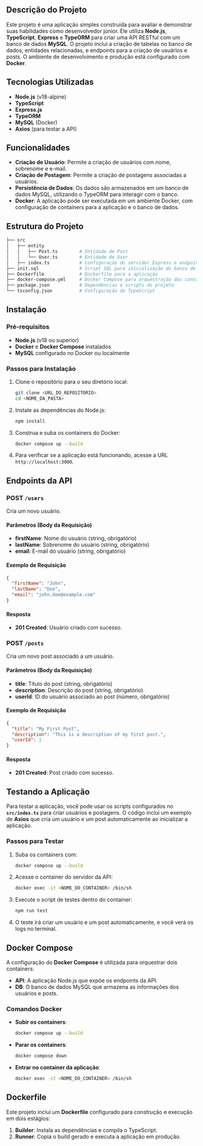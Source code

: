 ## Descrição do Projeto

Este projeto é uma aplicação simples construída para avaliar e demonstrar suas habilidades como desenvolvedor júnior. Ele utiliza **Node.js**, **TypeScript**, **Express** e **TypeORM** para criar uma API RESTful com um banco de dados **MySQL**. O projeto inclui a criação de tabelas no banco de dados, entidades relacionadas, e endpoints para a criação de usuários e posts. O ambiente de desenvolvimento e produção está configurado com **Docker**.

## Tecnologias Utilizadas

- **Node.js** (v18-alpine)
- **TypeScript**
- **Express.js**
- **TypeORM**
- **MySQL** (Docker)
- **Axios** (para testar a API)

## Funcionalidades

- **Criação de Usuário**: Permite a criação de usuários com nome, sobrenome e e-mail.
- **Criação de Postagem**: Permite a criação de postagens associadas a usuários.
- **Persistência de Dados**: Os dados são armazenados em um banco de dados MySQL, utilizando o TypeORM para interagir com o banco.
- **Docker**: A aplicação pode ser executada em um ambiente Docker, com configuração de containers para a aplicação e o banco de dados.

## Estrutura do Projeto

```bash
├── src
│   ├── entity
│   │   ├── Post.ts        # Entidade de Post
│   │   └── User.ts        # Entidade de User
│   ├── index.ts           # Configuração do servidor Express e endpoints
├── init.sql               # Script SQL para inicialização do banco de dados
├── Dockerfile             # Dockerfile para a aplicação
├── docker-compose.yml     # Docker Compose para orquestração dos containers
├── package.json           # Dependências e scripts do projeto
└── tsconfig.json          # Configuração do TypeScript
```

## Instalação

### Pré-requisitos

- **Node.js** (v18 ou superior)
- **Docker** e **Docker Compose** instalados
- **MySQL** configurado no Docker ou localmente

### Passos para Instalação

1. Clone o repositório para o seu diretório local:

   ```bash
   git clone <URL_DO_REPOSITORIO>
   cd <NOME_DA_PASTA>
   ```

2. Instale as dependências do Node.js:

   ```bash
   npm install
   ```

3. Construa e suba os containers do Docker:

   ```bash
   docker compose up --build
   ```

4. Para verificar se a aplicação está funcionando, acesse a URL `http://localhost:3000`.

## Endpoints da API

### POST `/users`

Cria um novo usuário.

#### Parâmetros (Body da Requisição)

- **firstName**: Nome do usuário (string, obrigatório)
- **lastName**: Sobrenome do usuário (string, obrigatório)
- **email**: E-mail do usuário (string, obrigatório)

#### Exemplo de Requisição

```json
{
  "firstName": "John",
  "lastName": "Doe",
  "email": "john.doe@example.com"
}
```

#### Resposta

- **201 Created**: Usuário criado com sucesso.

### POST `/posts`

Cria um novo post associado a um usuário.

#### Parâmetros (Body da Requisição)

- **title**: Título do post (string, obrigatório)
- **description**: Descrição do post (string, obrigatório)
- **userId**: ID do usuário associado ao post (número, obrigatório)

#### Exemplo de Requisição

```json
{
  "title": "My First Post",
  "description": "This is a description of my first post.",
  "userId": 1
}
```

#### Resposta

- **201 Created**: Post criado com sucesso.

## Testando a Aplicação

Para testar a aplicação, você pode usar os scripts configurados no **`src/index.ts`** para criar usuários e postagens. O código inclui um exemplo de **Axios** que cria um usuário e um post automaticamente ao inicializar a aplicação.

### Passos para Testar

1. Suba os containers com:

   ```bash
   docker compose up --build
   ```

2. Acesse o container do servidor da API:

   ```bash
   docker exec -it <NOME_DO_CONTAINER> /bin/sh
   ```

3. Execute o script de testes dentro do container:

   ```bash
   npm run test
   ```

4. O teste irá criar um usuário e um post automaticamente, e você verá os logs no terminal.

## Docker Compose

A configuração do **Docker Compose** é utilizada para orquestrar dois containers:

- **API**: A aplicação Node.js que expõe os endpoints da API.
- **DB**: O banco de dados MySQL que armazena as informações dos usuários e posts.

### Comandos Docker

- **Subir os containers**:

  ```bash
  docker compose up --build
  ```

- **Parar os containers**:

  ```bash
  docker compose down
  ```

- **Entrar no container da aplicação**:

  ```bash
  docker exec -it <NOME_DO_CONTAINER> /bin/sh
  ```

## Dockerfile

Este projeto inclui um **Dockerfile** configurado para construção e execução em dois estágios:

1. **Builder**: Instala as dependências e compila o TypeScript.
2. **Runner**: Copia o build gerado e executa a aplicação em produção.
